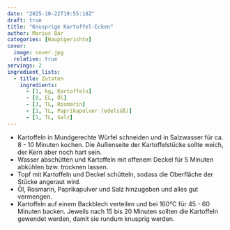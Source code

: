 ```yaml
---
date: "2025-10-22T19:55:18Z"
draft: true
title: "Knusprige Kartoffel-Ecken"
author: Marius Bär
categories: [Hauptgerichte]
cover:
  image: cover.jpg
  relative: true
servings: 2
ingredient_lists:
  - title: Zutaten
    ingredients:
      - [1, kg, Kartoffeln]
      - [8, EL, Öl]
      - [3, TL, Rosmarin]
      - [1, TL, Paprikapulver (edelsüß)]
      - [1, TL, Salz]
---
```


- Kartoffeln in Mundgerechte Würfel schneiden und in Salzwasser für ca. 8 - 10 Minuten kochen. Die Außenseite der Kartoffelstücke sollte weich, der Kern aber noch hart sein.
- Wasser abschütten und Kartoffeln mit offenem Deckel für 5 Minuten abkühlen bzw. trocknen lassen.
- Topf mit Kartoffeln und Deckel schütteln, sodass die Oberfläche der Stücke angeraut wird.
- Öl, Rosmarin, Paprikapulver und Salz hinzugeben und alles gut vermengen.
- Kartoffeln auf einem Backblech verteilen und bei 160°C für 45 - 60 Minuten backen. Jeweils nach 15 bis 20 Minuten sollten die Kartoffeln gewendet werden, damit sie rundum knusprig werden.
